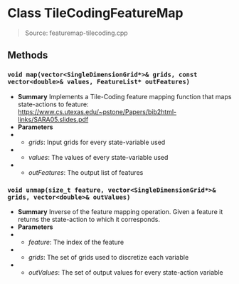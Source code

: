 # Class TileCodingFeatureMap
> Source: featuremap-tilecoding.cpp
## Methods
### ``void map(vector<SingleDimensionGrid*>& grids, const vector<double>& values, FeatureList* outFeatures)``
* **Summary**
  Implements a Tile-Coding feature mapping function that maps state-actions to feature: https://www.cs.utexas.edu/~pstone/Papers/bib2html-links/SARA05.slides.pdf
* **Parameters**
* * _grids_: Input grids for every state-variable used
* * _values_: The values of every state-variable used
* * _outFeatures_: The output list of features
### ``void unmap(size_t feature, vector<SingleDimensionGrid*>& grids, vector<double>& outValues)``
* **Summary**
  Inverse of the feature mapping operation. Given a feature it returns the state-action to which it corresponds.
* **Parameters**
* * _feature_: The index of the feature
* * _grids_: The set of grids used to discretize each variable
* * _outValues_: The set of output values for every state-action variable
